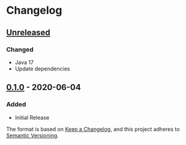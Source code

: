 # Changelog

## [Unreleased]
### Changed
- Java 17
- Update dependencies

## [0.1.0] - 2020-06-04
### Added
- Initial Release

The format is based on [Keep a Changelog](https://keepachangelog.com/en/1.0.0/),
and this project adheres to [Semantic Versioning](https://semver.org/spec/v2.0.0.html).

[Unreleased]: https://github.com/dotRun/MCVotifierLib/compare/v0.1.0...HEAD
[0.1.0]: https://github.com/dotRun/MCVotifierLib/releases/tag/v0.1.0